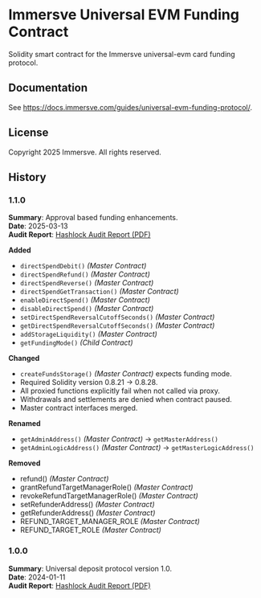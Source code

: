 # Immersve Universal EVM Funding Contract

Solidity smart contract for the Immersve universal-evm card funding protocol.


## Documentation

See https://docs.immersve.com/guides/universal-evm-funding-protocol/.


## License

Copyright 2025 Immersve. All rights reserved.


## History


### 1.1.0

**Summary**: Approval based funding enhancements.<br>
**Date**: 2025-03-13<br>
**Audit Report**: [Hashlock Audit Report (PDF)](https://static.immersve.com/public-reports/smart-contracts/funding-contract-universal-evm/202503-hashlock-Immersve-2nd-Smart-Contract-Audit-Report-Final-Report-v3.pdf)<br>

**Added**
- `directSpendDebit()` _(Master Contract)_
- `directSpendRefund()` _(Master Contract)_
- `directSpendReverse()` _(Master Contract)_
- `directSpendGetTransaction()` _(Master Contract)_
- `enableDirectSpend()` _(Master Contract)_
- `disableDirectSpend()` _(Master Contract)_
- `setDirectSpendReversalCutoffSeconds()` _(Master Contract)_
- `getDirectSpendReversalCutoffSeconds()` _(Master Contract)_
- `addStorageLiquidity()` _(Master Contract)_
- `getFundingMode()` _(Child Contract)_

**Changed**
- `createFundsStorage()` _(Master Contract)_ expects funding mode.
- Required Solidity version 0.8.21 → 0.8.28.
- All proxied functions explicitly fail when not called via proxy.
- Withdrawals and settlements are denied when contract paused.
- Master contract interfaces merged.

**Renamed**
- `getAdminAddress()` _(Master Contract)_ → `getMasterAddress()`
- `getAdminLogicAddress()` _(Master Contract)_ → `getMasterLogicAddress()`

**Removed**
- refund() _(Master Contract)_
- grantRefundTargetManagerRole() _(Master Contract)_
- revokeRefundTargetManagerRole() _(Master Contract)_
- setRefunderAddress() _(Master Contract)_
- getRefunderAddress() _(Master Contract)_
- REFUND_TARGET_MANAGER_ROLE _(Master Contract)_
- REFUND_TARGET_ROLE _(Master Contract)_


### 1.0.0

**Summary**: Universal deposit protocol version 1.0.<br>
**Date**: 2024-01-11<br>
**Audit Report**: [Hashlock Audit Report (PDF)](https://static.immersve.com/public-reports/smart-contracts/funding-contract-universal-evm/202311-hashlock_immersve_v12_22_02_2024.pdf)<br>
